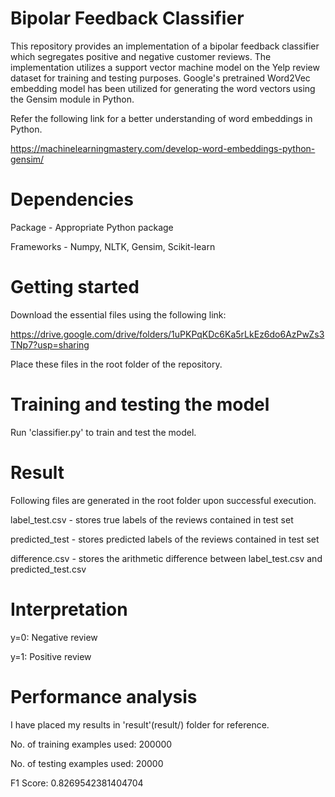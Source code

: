 # Bipolar Feedback Classifier
This repository provides an implementation of a bipolar feedback classifier which segregates positive and negative customer reviews.
The implementation utilizes a support vector machine model on the Yelp review dataset for training and testing purposes.
Google's pretrained Word2Vec embedding model has been utilized for generating the word vectors using the Gensim module in Python.

Refer the following link for a better understanding of word embeddings in Python.

https://machinelearningmastery.com/develop-word-embeddings-python-gensim/

# Dependencies
Package - Appropriate Python package

Frameworks - Numpy, NLTK, Gensim, Scikit-learn

# Getting started
Download the essential files using the following link:

https://drive.google.com/drive/folders/1uPKPqKDc6Ka5rLkEz6do6AzPwZs3TNp7?usp=sharing

Place these files in the root folder of the repository.

# Training and testing the model
Run 'classifier.py' to train and test the model.

# Result
Following files are generated in the root folder upon successful execution.

label_test.csv - stores true labels of the reviews contained in test set

predicted_test - stores predicted labels of the reviews contained in test set

difference.csv - stores the arithmetic difference between label_test.csv and predicted_test.csv

# Interpretation
y=0: Negative review 

y=1: Positive review

# Performance analysis
I have placed my results in 'result'(result/) folder for reference. 

No. of training examples used: 200000

No. of testing examples used: 20000

F1 Score: 0.8269542381404704
